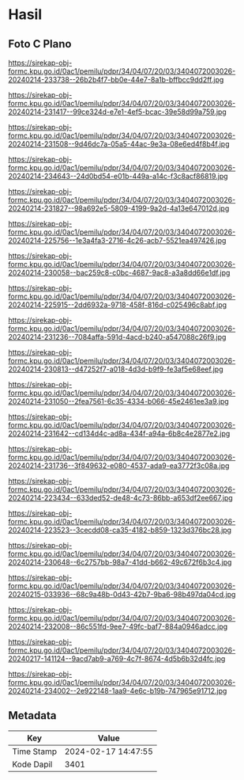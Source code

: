 # Hasil

## Foto C Plano

https://sirekap-obj-formc.kpu.go.id/0ac1/pemilu/pdpr/34/04/07/20/03/3404072003026-20240214-233738--26b2b4f7-bb0e-44e7-8a1b-bffbcc9dd2ff.jpg

https://sirekap-obj-formc.kpu.go.id/0ac1/pemilu/pdpr/34/04/07/20/03/3404072003026-20240214-231417--99ce324d-e7e1-4ef5-bcac-39e58d99a759.jpg

https://sirekap-obj-formc.kpu.go.id/0ac1/pemilu/pdpr/34/04/07/20/03/3404072003026-20240214-231508--9d46dc7a-05a5-44ac-9e3a-08e6ed4f8b4f.jpg

https://sirekap-obj-formc.kpu.go.id/0ac1/pemilu/pdpr/34/04/07/20/03/3404072003026-20240214-234643--24d0bd54-e01b-449a-a14c-f3c8acf86819.jpg

https://sirekap-obj-formc.kpu.go.id/0ac1/pemilu/pdpr/34/04/07/20/03/3404072003026-20240214-231827--98a692e5-5809-4199-9a2d-4a13e647012d.jpg

https://sirekap-obj-formc.kpu.go.id/0ac1/pemilu/pdpr/34/04/07/20/03/3404072003026-20240214-225756--1e3a4fa3-2716-4c26-acb7-5521ea497426.jpg

https://sirekap-obj-formc.kpu.go.id/0ac1/pemilu/pdpr/34/04/07/20/03/3404072003026-20240214-230058--bac259c8-c0bc-4687-9ac8-a3a8dd66e1df.jpg

https://sirekap-obj-formc.kpu.go.id/0ac1/pemilu/pdpr/34/04/07/20/03/3404072003026-20240214-225915--2dd6932a-9718-458f-816d-c025496c8abf.jpg

https://sirekap-obj-formc.kpu.go.id/0ac1/pemilu/pdpr/34/04/07/20/03/3404072003026-20240214-231236--7084affa-591d-4acd-b240-a547088c26f9.jpg

https://sirekap-obj-formc.kpu.go.id/0ac1/pemilu/pdpr/34/04/07/20/03/3404072003026-20240214-230813--d47252f7-a018-4d3d-b9f9-fe3af5e68eef.jpg

https://sirekap-obj-formc.kpu.go.id/0ac1/pemilu/pdpr/34/04/07/20/03/3404072003026-20240214-231050--2fea7561-6c35-4334-b066-45e2461ee3a9.jpg

https://sirekap-obj-formc.kpu.go.id/0ac1/pemilu/pdpr/34/04/07/20/03/3404072003026-20240214-231642--cd134d4c-ad8a-434f-a94a-6b8c4e2877e2.jpg

https://sirekap-obj-formc.kpu.go.id/0ac1/pemilu/pdpr/34/04/07/20/03/3404072003026-20240214-231736--3f849632-e080-4537-ada9-ea3772f3c08a.jpg

https://sirekap-obj-formc.kpu.go.id/0ac1/pemilu/pdpr/34/04/07/20/03/3404072003026-20240214-223434--633ded52-de48-4c73-86bb-a653df2ee667.jpg

https://sirekap-obj-formc.kpu.go.id/0ac1/pemilu/pdpr/34/04/07/20/03/3404072003026-20240214-223523--3cecdd08-ca35-4182-b859-1323d376bc28.jpg

https://sirekap-obj-formc.kpu.go.id/0ac1/pemilu/pdpr/34/04/07/20/03/3404072003026-20240214-230648--6c2757bb-98a7-41dd-b662-49c672f6b3c4.jpg

https://sirekap-obj-formc.kpu.go.id/0ac1/pemilu/pdpr/34/04/07/20/03/3404072003026-20240215-033936--68c9a48b-0d43-42b7-9ba6-98b497da04cd.jpg

https://sirekap-obj-formc.kpu.go.id/0ac1/pemilu/pdpr/34/04/07/20/03/3404072003026-20240214-232008--86c551fd-9ee7-49fc-baf7-884a0946adcc.jpg

https://sirekap-obj-formc.kpu.go.id/0ac1/pemilu/pdpr/34/04/07/20/03/3404072003026-20240217-141124--9acd7ab9-a769-4c7f-8674-4d5b6b32d4fc.jpg

https://sirekap-obj-formc.kpu.go.id/0ac1/pemilu/pdpr/34/04/07/20/03/3404072003026-20240214-234002--2e922148-1aa9-4e6c-b19b-747965e91712.jpg


## Metadata

| Key        | Value               |
| ---------- | ------------------- |
| Time Stamp | 2024-02-17 14:47:55 |
| Kode Dapil | 3401                |



